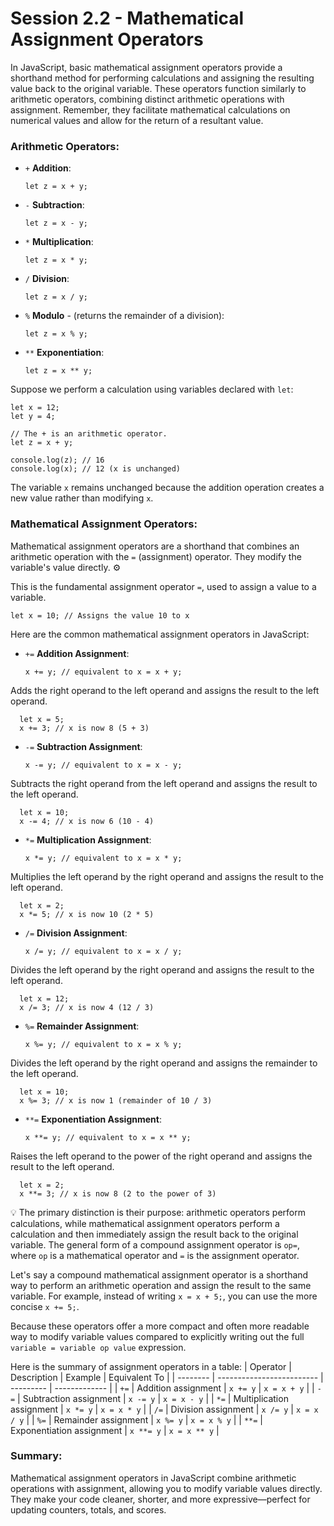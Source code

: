 # Session 2.2 - Mathematical Assignment Operators

In JavaScript, basic mathematical assignment operators provide a shorthand method for performing calculations and assigning the resulting value back to the original variable. These operators function similarly to arithmetic operators, combining distinct arithmetic operations with assignment. Remember, they facilitate mathematical calculations on numerical values and allow for the return of a resultant value.

### Arithmetic Operators:

- `+` **Addition**:

      let z = x + y;
- `-` **Subtraction**:

      let z = x - y;
- `*` **Multiplication**:

      let z = x * y;
- `/` **Division**:

      let z = x / y;
- `%` **Modulo** - (returns the remainder of a division):

      let z = x % y;
- `**` **Exponentiation**:

      let z = x ** y;

Suppose we perform a calculation using variables declared with `let`:

    let x = 12;
    let y = 4;

    // The + is an arithmetic operator.
    let z = x + y; 

    console.log(z); // 16
    console.log(x); // 12 (x is unchanged)

The variable `x` remains unchanged because the addition operation creates a new value rather than modifying `x`.

### Mathematical Assignment Operators:

Mathematical assignment operators are a shorthand that combines an arithmetic operation with the `=` (assignment) operator. They modify the variable's value directly. :gear:

This is the fundamental assignment operator `=`, used to assign a value to a variable.

    let x = 10; // Assigns the value 10 to x
Here are the common mathematical assignment operators in JavaScript:

- `+=` **Addition Assignment**:

      x += y; // equivalent to x = x + y;
Adds the right operand to the left operand and assigns the result to the left operand.

      let x = 5;
      x += 3; // x is now 8 (5 + 3)
- `-=` **Subtraction Assignment**:

      x -= y; // equivalent to x = x - y;
Subtracts the right operand from the left operand and assigns the result to the left operand.

      let x = 10;
      x -= 4; // x is now 6 (10 - 4)
- `*=` **Multiplication Assignment**:

      x *= y; // equivalent to x = x * y;
Multiplies the left operand by the right operand and assigns the result to the left operand.

      let x = 2;
      x *= 5; // x is now 10 (2 * 5)
- `/=` **Division Assignment**:

      x /= y; // equivalent to x = x / y;
Divides the left operand by the right operand and assigns the result to the left operand.

      let x = 12;
      x /= 3; // x is now 4 (12 / 3)
- `%=` **Remainder Assignment**:

      x %= y; // equivalent to x = x % y;
Divides the left operand by the right operand and assigns the remainder to the left operand.

      let x = 10;
      x %= 3; // x is now 1 (remainder of 10 / 3)
- `**=` **Exponentiation Assignment**:

      x **= y; // equivalent to x = x ** y;
Raises the left operand to the power of the right operand and assigns the result to the left operand.

      let x = 2;
      x **= 3; // x is now 8 (2 to the power of 3)
      
:bulb: The primary distinction is their purpose: arithmetic operators perform calculations, while mathematical assignment operators perform a calculation and then immediately assign the result back to the original variable. The general form of a compound assignment operator is `op=`, where `op` is a mathematical operator and `=` is the assignment operator.

Let's say a compound mathematical assignment operator is a shorthand way to perform an arithmetic operation and assign the result to the same variable. For example, instead of writing `x = x + 5;`, you can use the more concise `x += 5;`.

Because these operators offer a more compact and often more readable way to modify variable values compared to explicitly writing out the full `variable = variable op value` expression.

Here is the summary of assignment operators in a table:
| Operator | Description               | Example   | Equivalent To |
| -------- | ------------------------- | --------- | ------------- |
| `+=`     | Addition assignment       | `x += y`  | `x = x + y`   |
| `-=`     | Subtraction assignment    | `x -= y`  | `x = x - y`   |
| `*=`     | Multiplication assignment | `x *= y`  | `x = x * y`   |
| `/=`     | Division assignment       | `x /= y`  | `x = x / y`   |
| `%=`     | Remainder assignment      | `x %= y`  | `x = x % y`   |
| `**=`    | Exponentiation assignment | `x **= y` | `x = x ** y`  |

### Summary:

Mathematical assignment operators in JavaScript combine arithmetic operations with assignment, allowing you to modify variable values directly. They make your code cleaner, shorter, and more expressive—perfect for updating counters, totals, and scores.
